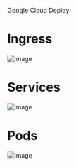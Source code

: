 Google Cloud Deploy
# Ingress
![image](https://github.com/CriistiianDM/orchestrator-microservice-example/assets/62184928/58446f43-f8f3-4e1a-b0e8-6a2cc848dfce)

# Services
![image](https://github.com/CriistiianDM/orchestrator-microservice-example/assets/62184928/17b28496-7f1b-4a20-b9c0-af9d68f4688d)

# Pods
![image](https://github.com/CriistiianDM/orchestrator-microservice-example/assets/62184928/cdc12555-211c-427a-b0e1-68c8d2de1a68)



